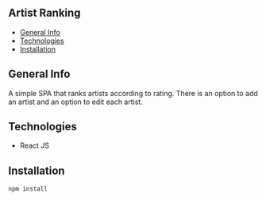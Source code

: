 ## Artist Ranking
* [General Info](#General-Info)
* [Technologies](#Technologies)
* [Installation](#Installation)


## General Info
A simple SPA that ranks artists according to rating. There is an option to add an artist and an option to edit each artist.

## Technologies
* React JS

## Installation

```
npm install
```
